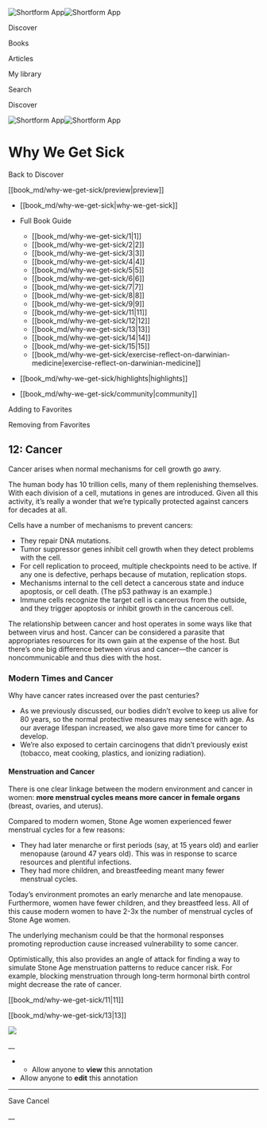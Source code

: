 ![Shortform App](/img/logo.36a2399e.svg)![Shortform App](/img/logo-dark.70c1b072.svg)

Discover

Books

Articles

My library

Search

Discover

![Shortform App](/img/logo.36a2399e.svg)![Shortform App](/img/logo-dark.70c1b072.svg)

# Why We Get Sick

Back to Discover

[[book_md/why-we-get-sick/preview|preview]]

  * [[book_md/why-we-get-sick|why-we-get-sick]]
  * Full Book Guide

    * [[book_md/why-we-get-sick/1|1]]
    * [[book_md/why-we-get-sick/2|2]]
    * [[book_md/why-we-get-sick/3|3]]
    * [[book_md/why-we-get-sick/4|4]]
    * [[book_md/why-we-get-sick/5|5]]
    * [[book_md/why-we-get-sick/6|6]]
    * [[book_md/why-we-get-sick/7|7]]
    * [[book_md/why-we-get-sick/8|8]]
    * [[book_md/why-we-get-sick/9|9]]
    * [[book_md/why-we-get-sick/11|11]]
    * [[book_md/why-we-get-sick/12|12]]
    * [[book_md/why-we-get-sick/13|13]]
    * [[book_md/why-we-get-sick/14|14]]
    * [[book_md/why-we-get-sick/15|15]]
    * [[book_md/why-we-get-sick/exercise-reflect-on-darwinian-medicine|exercise-reflect-on-darwinian-medicine]]
  * [[book_md/why-we-get-sick/highlights|highlights]]
  * [[book_md/why-we-get-sick/community|community]]



Adding to Favorites 

Removing from Favorites 

## 12: Cancer

Cancer arises when normal mechanisms for cell growth go awry.

The human body has 10 trillion cells, many of them replenishing themselves. With each division of a cell, mutations in genes are introduced. Given all this activity, it’s really a wonder that we’re typically protected against cancers for decades at all.

Cells have a number of mechanisms to prevent cancers:

  * They repair DNA mutations.
  * Tumor suppressor genes inhibit cell growth when they detect problems with the cell.
  * For cell replication to proceed, multiple checkpoints need to be active. If any one is defective, perhaps because of mutation, replication stops.
  * Mechanisms internal to the cell detect a cancerous state and induce apoptosis, or cell death. (The p53 pathway is an example.)
  * Immune cells recognize the target cell is cancerous from the outside, and they trigger apoptosis or inhibit growth in the cancerous cell.



The relationship between cancer and host operates in some ways like that between virus and host. Cancer can be considered a parasite that appropriates resources for its own gain at the expense of the host. But there’s one big difference between virus and cancer—the cancer is noncommunicable and thus dies with the host.

### Modern Times and Cancer

Why have cancer rates increased over the past centuries?

  * As we previously discussed, our bodies didn’t evolve to keep us alive for 80 years, so the normal protective measures may senesce with age. As our average lifespan increased, we also gave more time for cancer to develop.
  * We’re also exposed to certain carcinogens that didn’t previously exist (tobacco, meat cooking, plastics, and ionizing radiation).



#### Menstruation and Cancer

There is one clear linkage between the modern environment and cancer in women: **more menstrual cycles means more cancer in female organs** (breast, ovaries, and uterus).

Compared to modern women, Stone Age women experienced fewer menstrual cycles for a few reasons:

  * They had later menarche or first periods (say, at 15 years old) and earlier menopause (around 47 years old). This was in response to scarce resources and plentiful infections. 
  * They had more children, and breastfeeding meant many fewer menstrual cycles.



Today’s environment promotes an early menarche and late menopause. Furthermore, women have fewer children, and they breastfeed less. All of this cause modern women to have 2-3x the number of menstrual cycles of Stone Age women.

The underlying mechanism could be that the hormonal responses promoting reproduction cause increased vulnerability to some cancer.

Optimistically, this also provides an angle of attack for finding a way to simulate Stone Age menstruation patterns to reduce cancer risk. For example, blocking menstruation through long-term hormonal birth control might decrease the rate of cancer.

[[book_md/why-we-get-sick/11|11]]

[[book_md/why-we-get-sick/13|13]]

![](https://bat.bing.com/action/0?ti=56018282&Ver=2&mid=ec3b6b17-ba05-4bbe-abee-6c53e71df819&sid=72e6e650642c11eeb2dd2161d176fe8d&vid=72e70890642c11eeb72d79fe7b6df2c6&vids=0&msclkid=N&pi=0&lg=en-US&sw=800&sh=600&sc=24&nwd=1&tl=Shortform%20%7C%20Book&p=https%3A%2F%2Fwww.shortform.com%2Fapp%2Fbook%2Fwhy-we-get-sick%2F12&r=&lt=1087&evt=pageLoad&sv=1&rn=838207)

__

  *   * Allow anyone to **view** this annotation
  * Allow anyone to **edit** this annotation



* * *

Save Cancel

__



